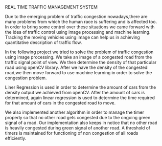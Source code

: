 REAL TIME TRAFFIC MANAGEMENT SYSTEM 

Due to the emerging problem of traffic congestion nowadays,there are many problems
from which the human race is suffering and is affected too. In order to bring some control
over these situations we came forward with the idea of traffic control using image
processing and machine learning. Tracking the moving vehicles using image can help us in
achieving quantitative description of traffic flow.

In the following project we tried to solve the problem of traffic congestion using image
processing. We take an image of a congested road from the traffic signal point of view. We
then determine the density of that particular road using openCV library. After we have the
density of the congested road,we then move forward to use machine learning in order to
solve the congestion problem.

Liner Regression is used in order to determine the amount of cars from the density output
we achieved from openCV. After the amount of cars is determined, again linear regression is
used to determine the time required for that amount of cars in the congested road to move.

We also implemented another algorithm in order to manage the timer properly so that no
other road gets congested due to the ongoing green signal of a road. Our implementation
also keeps in notice that no other road is heavily congested during green signal of another
road. A threshold of timers is maintained for functioning of non congestion of all roads efficiently.

